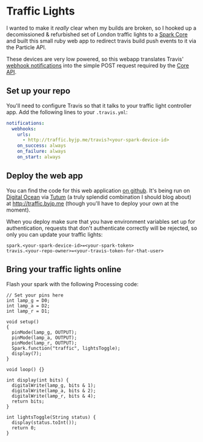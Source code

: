 # Traffic Lights

I wanted to make it _really_ clear when my builds are broken, so I hooked up a decomissioned & refurbished set of London traffic lights to a [Spark Core](https://www.particle.io/prototype) and built this small ruby web app to redirect travis build push events to it via the Particle API.

These devices are very low powered, so this webapp translates Travis' [webhook notifications](http://docs.travis-ci.com/user/notifications/#Webhook-notification) into the simple POST request required by the [Core API](http://docs.particle.io/core/api/).

## Set up your repo

You'll need to configure Travis so that it talks to your traffic light controller app. Add the following lines to your `.travis.yml`:

```yaml
notifications:
  webhooks:
    urls:
      - http://traffic.byjp.me/travis?<your-spark-device-id>
    on_success: always
    on_failure: always
    on_start: always
```

## Deploy the web app

You can find the code for this web application [on github](https://github.com/jphastings/traffic). It's being run on [Digital Ocean](https://www.digitalocean.com/) via [Tutum](https://tutum.co) (a truly splendid combination I should blog about) at http://traffic.byjp.me (though you'll have to deploy your own at the moment).

When you deploy make sure that you have environment variables set up for authentication, requests that don't authenticate correctly will be rejected, so only you can update your traffic lights:

```text
spark.<your-spark-device-id>=<your-spark-token>
travis.<your-repo-owner>=<your-travis-token-for-that-user>
```

## Bring your traffic lights online

Flash your spark with the following Processing code:

```processing
// Set your pins here
int lamp_g = D0;
int lamp_a = D2;
int lamp_r = D1;

void setup()
{
  pinMode(lamp_g, OUTPUT);
  pinMode(lamp_a, OUTPUT);
  pinMode(lamp_r, OUTPUT);
  Spark.function("traffic", lightsToggle);
  display(7);
}

void loop() {}

int display(int bits) {
  digitalWrite(lamp_g, bits & 1);
  digitalWrite(lamp_a, bits & 2);
  digitalWrite(lamp_r, bits & 4);
  return bits;
}

int lightsToggle(String status) {
  display(status.toInt());
  return 0;
}

```